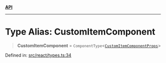 [**API**](../../API.md)

***

# Type Alias: CustomItemComponent

> **CustomItemComponent** = `ComponentType`\<[`CustomItemComponentProps`](../interfaces/CustomItemComponentProps.md)\>

Defined in: [src/react/types.ts:34](https://github.com/inokawa/virtua/blob/2f1902a6d3da191a1cd257294f2790aa0b06a4d9/src/react/types.ts#L34)
